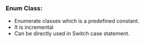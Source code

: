 ### Enum Class:



* Enumerate classes which is a predefined constant. 
* It is incremental
* Can be directly used in Switch case statement.




